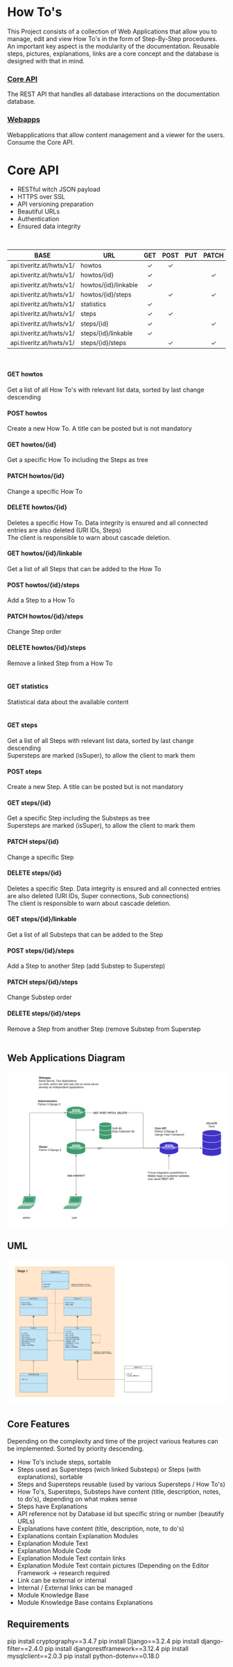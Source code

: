 # How To's
This Project consists of a collection of Web Applications that allow you to manage, edit and view How To's in the form of Step-By-Step procedures. An important key aspect is the modularity of the documentation. Reusable steps, pictures, explanations, links are a core concept and the database is designed with that in mind.

### [Core API](https://github.com/tiveritz/how-tos-api)
The REST API that handles all database interactions on the documentation database.<br>

### [Webapps](https://github.com/tiveritz/how-tos-webapps)
Webapplications that allow content management and a viewer for the users. Consume the Core API.

# Core API
* RESTful witch JSON payload
* HTTPS over SSL
* API versioning preparation
* Beautiful URLs
* Authentication
* Ensured data integrity
<br/>

| BASE                     | URL                  | GET   | POST  | PUT   | PATCH | DELETE |
| ------------------------ | -------------------- | :---: | :---: | :---: | :---: | :----: |
| api.tiveritz.at/hwts/v1/ | howtos               |   ✓   |   ✓   |       |       |        |
| api.tiveritz.at/hwts/v1/ | howtos/{id}          |   ✓   |       |       |   ✓   |   ✓    |
| api.tiveritz.at/hwts/v1/ | howtos/{id}/linkable |   ✓   |       |       |       |        |
| api.tiveritz.at/hwts/v1/ | howtos/{id}/steps    |       |   ✓   |       |   ✓   |   ✓    |
| api.tiveritz.at/hwts/v1/ | statistics           |   ✓   |       |       |       |        |
| api.tiveritz.at/hwts/v1/ | steps                |   ✓   |   ✓   |       |       |        |
| api.tiveritz.at/hwts/v1/ | steps/{id}           |   ✓   |       |       |   ✓   |   ✓    |
| api.tiveritz.at/hwts/v1/ | steps/{id}/linkable  |   ✓   |       |       |       |        |
| api.tiveritz.at/hwts/v1/ | steps/{id}/steps     |       |   ✓   |       |   ✓   |   ✓    |
<br/>

#### GET howtos
Get a list of all How To's with relevant list data, sorted by last change descending<br/>
#### POST howtos
Create a new How To. A title can be posted but is not mandatory<br/>
#### GET howtos/{id}
Get a specific How To including the Steps as tree<br/>
#### PATCH howtos/{id}
Change a specific How To<br/>
#### DELETE howtos/{id}
Deletes a specific How To. Data integrity is ensured and all connected entries are also deleted (URI IDs, Steps)<br/>
The client is responsible to warn about cascade deletion.<br/>
#### GET howtos/{id}/linkable
Get a list of all Steps that can be added to the How To<br/>
#### POST howtos/{id}/steps
Add a Step to a How To<br/>
#### PATCH howtos/{id}/steps
Change Step order<br/>
#### DELETE howtos/{id}/steps
Remove a linked Step from a How To<br/>
<br/>

#### GET statistics
Statistical data about the available content<br/>
<br/>

#### GET steps
Get a list of all Steps with relevant list data, sorted by last change descending<br/>
Supersteps are marked (isSuper), to allow the client to mark them<br/>
#### POST steps
Create a new Step. A title can be posted but is not mandatory<br/>
#### GET steps/{id}
Get a specific Step including the Substeps as tree<br/>
Supersteps are marked (isSuper), to allow the client to mark them<br/>
#### PATCH steps/{id}
Change a specific Step<br/>
#### DELETE steps/{id}
Deletes a specific Step. Data integrity is ensured and all connected entries are also deleted (URI IDs, Super connections, Sub connections)<br/>
The client is responsible to warn about cascade deletion.<br/>
#### GET steps/{id}/linkable
Get a list of all Substeps that can be added to the Step<br/>
#### POST steps/{id}/steps
Add a Step to another Step (add Substep to Superstep)<br/>
#### PATCH steps/{id}/steps
Change Substep order<br/>
#### DELETE steps/{id}/steps
Remove a Step from another Step (remove Substep from Superstep<br/>
<br/>

## Web Applications Diagram
![](./docs/server.png?raw=true "How To's server diagram")

## UML
![](./docs/uml.png?raw=true "How To's UML")


## Core Features
Depending on the complexity and time of the project various features can be implemented. Sorted by priority descending.
* How To's include steps, sortable
* Steps used as Supersteps (wich linked Substeps) or Steps (with explanations), sortable
* Steps and Supersteps reusable (used by various Supersteps / How To's)
* How To's, Supersteps, Substeps have content (title, description, notes, to do's), depending on what makes sense
* Steps have Explanations
* API reference not by Database id but specific string or number (beautify URLs)
* Explanations have content (title, description, note, to do's)
* Explanations contain Explanation Modules
* Explanation Module Text
* Explanation Module Code
* Explanation Module Text contain links
* Explanation Module Text contain pictures (Depending on the Editor Framework -> research required
* Link can be external or internal
* Internal / External links can be managed
* Module Knowledge Base
* Module Knowledge Base contains Explanations


## Requirements
pip install cryptography==3.4.7
pip install Django==3.2.4
pip install django-filter==2.4.0
pip install djangorestframework==3.12.4
pip install mysqlclient==2.0.3
pip install python-dotenv==0.18.0
